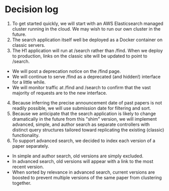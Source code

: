 # Decision log

1. To get started quickly, we will start with an AWS Elasticsearch managed
   cluster running in the cloud. We may wish to run our own cluster in the
   future.
2. The search application itself well be deployed as a Docker container on
   classic servers.
3. The H1 application will run at /search rather than /find. When we deploy to
   production, links on the classic site will be updated to point to /search.
  * We will post a deprecation notice on the /find page.
  * We will continue to serve /find as a deprecated (and hidden!) interface for
    a little while.
  * We will monitor traffic at /find and /search to confirm that the vast
    majority of requests are to the new interface.
4. Because inferring the precise announcement date of past papers is not
   readily possible, we will use submission date for filtering and sort.
5. Because we anticipate that the search application is likely to change
   dramatically in the future from this "shim" version, we will implement
   advanced, simple, and author search as separate controllers with distinct
   query structures tailored toward replicating the existing (classic)
   functionality.
6. To support advanced search, we decided to index each version of a paper
   separately.
  * In simple and author search, old versions are simply excluded.
  * In advanced search, old versions will appear with a link to the most
    recent version.
  * When sorted by relevance in advanced search, current versions are boosted
    to prevent multiple versions of the same paper from clustering together.
